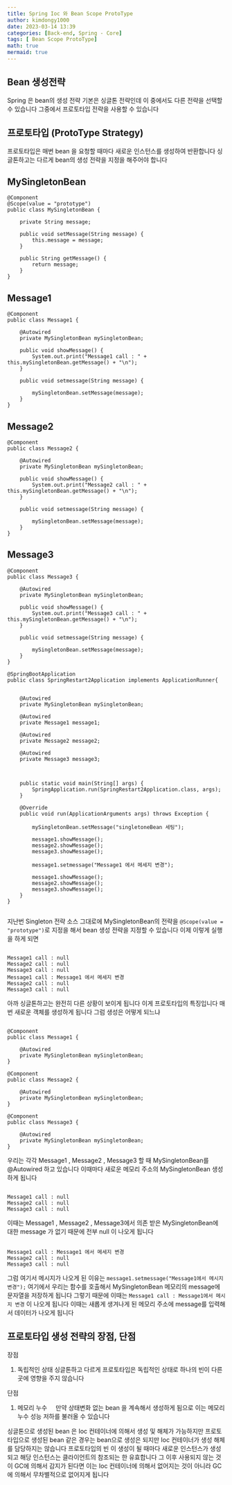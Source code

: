 ```yaml
---
title: Spring Ioc 와 Bean Scope ProtoType
author: kimdongy1000
date: 2023-03-14 13:39
categories: [Back-end, Spring - Core]
tags: [ Bean Scope ProtoType]
math: true
mermaid: true
---
```


## Bean 생성전략 
Spring 은 bean의 생성 전략 기본은 싱글톤 전략인데 이 중에서도 다른 전략을 선택할 수 있습니다 그중에서 프로토타입 전략을 사용할 수 있습니다

## 프로토타입 (ProtoType Strategy)
프로토타입은 매번 bean 을 요청할 때마다 새로운 인스턴스를 생성하여 반환합니다 싱글톤하고는 다르게 bean의 생성 전략을 지정을 해주어야 합니다

## MySingletonBean

```
@Component
@Scope(value = "prototype")
public class MySingletonBean {
	
	private String message;
	
	public void setMessage(String message) {
		this.message = message;
	}
	
	public String getMessage() {
		return message;
	}
}

```

## Message1

```
@Component
public class Message1 {

	@Autowired
	private MySingletonBean mySingletonBean;

	public void showMessage() {
		System.out.print("Message1 call : " + this.mySingletonBean.getMessage() + "\n");
	}

	public void setmessage(String message) {

		mySingletonBean.setMessage(message);
	}
}

```

## Message2

```
@Component
public class Message2 {

	@Autowired
	private MySingletonBean mySingletonBean;

	public void showMessage() {
		System.out.print("Message2 call : " + this.mySingletonBean.getMessage() + "\n");
	}

	public void setmessage(String message) {

		mySingletonBean.setMessage(message);
	}
}

```

## Message3 

```
@Component
public class Message3 {

	@Autowired
	private MySingletonBean mySingletonBean;

	public void showMessage() {
		System.out.print("Message3 call : " + this.mySingletonBean.getMessage() + "\n");
	}

	public void setmessage(String message) {

		mySingletonBean.setMessage(message);
	}
}

```

```
@SpringBootApplication
public class SpringRestart2Application implements ApplicationRunner{
	
	 
	@Autowired
	private MySingletonBean mySingletonBean;
	
	@Autowired
	private Message1 message1;
	
	@Autowired
	private Message2 message2;
	
	@Autowired
	private Message3 message3;
	
	

	public static void main(String[] args) {
		SpringApplication.run(SpringRestart2Application.class, args);
	}

	@Override
	public void run(ApplicationArguments args) throws Exception {
		
		mySingletonBean.setMessage("singletoneBean 세팅");
		
		message1.showMessage();
		message2.showMessage();
		message3.showMessage();
		
		message1.setmessage("Message1 에서 메세지 변경");
		
		message1.showMessage();
		message2.showMessage();
		message3.showMessage();	
	}	
}


```


지난번 Singleton 전략 소스 그대로에 MySingletonBean의 전략을 `@Scope(value = "prototype")`로 지정을 해서 bean 생성 전략을 지정할 수 있습니다 이제 이렇게 실행을 하게 되면 


```

Message1 call : null
Message2 call : null
Message3 call : null
Message1 call : Message1 에서 메세지 변경
Message2 call : null
Message3 call : null

```
아까 싱글톤하고는 완전히 다른 상황이 보이게 됩니다 이게 프로토타입의 특징입니다 매번 새로운 객체를 생성하게 됩니다 그럼 생성은 어떻게 되느냐

```

@Component
public class Message1 {

	@Autowired
	private MySingletonBean mySingletonBean;
}

@Component
public class Message2 {

	@Autowired
	private MySingletonBean mySingletonBean;
}

@Component
public class Message3 {

	@Autowired
	private MySingletonBean mySingletonBean;
}

```
우리는 각각 Message1 , Message2 , Message3 할 때 MySingletonBean를 @Autowired 하고 있습니다 이때마다 새로운 메모리 주소의 MySingletonBean 생성하게 됩니다

```

Message1 call : null
Message2 call : null
Message3 call : null

```
이때는 Message1 , Message2 , Message3에서 의존 받은 MySingletonBean에 대한 message 가 없기 때문에 전부 null 이 나오게 됩니다


```

Message1 call : Message1 에서 메세지 변경
Message2 call : null
Message3 call : null

```
그럼 여기서 메시지가 나오게 된 이유는 `message1.setmessage("Message1에서 메시지 변경");` 여기에서 우리는 함수를 호출해서 MySingletonBean 메모리의 message에 문자열을 저장하게 됩니다 그렇기 때문에 이때는 `Message1 call : Message1에서 메시지 변경` 이 나오게 됩니다 이때는 새롭게 생겨나게 된 메모리 주소에 message를 입력해서 데이터가 나오게 됩니다 

## 프로토타입 생성 전략의 장점, 단점

장점
1. 독립적인 상태
싱글톤하고 다르게 프로토타입은 독립적인 상태로 하나의 빈이 다른 곳에 영향을 주지 않습니다

단점
1. 메모리 누수
    만약 상태변화 없는 bean 을 계속해서 생성하게 됨으로 이는 메모리 누수 성능 저하를 불러올 수 있습니다

싱글톤으로 생성된 bean 은 Ioc 컨테이너에 의해서 생성 및 해체가 가능하지만 프로토타입으로 생성된 bean 같은 경우는 bean으로 생성은 되지만 Ioc 컨테이너가 생성 해체를 담당하지는 않습니다 프로토타입의 빈 이 생성이 될 때마다 새로운 인스턴스가 생성되고 해당 인스턴스는 클라이언트의 참조되는 한 유효합니다 그 이후 사용되지 않는 것이 GC에 의해서 감지가 된다면 이는 Ioc 컨테이너에 의해서 없어지는 것이 아니라 GC에 의해서 무차별적으로 없어지게 됩니다        
